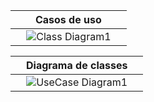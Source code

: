 | Casos de uso |
| ------------------- |
| &nbsp; &nbsp; ![Class Diagram1](https://user-images.githubusercontent.com/66282747/186536778-5220483a-83d9-4b52-8839-33575743d04c.jpg) &nbsp; &nbsp; |

| Diagrama de classes |
| ------------------- |
| &nbsp; &nbsp; ![UseCase Diagram1](https://user-images.githubusercontent.com/66282747/186536844-bf4f7c3d-ac84-451c-8727-a7a0cb7136d6.jpg) &nbsp; &nbsp; |
